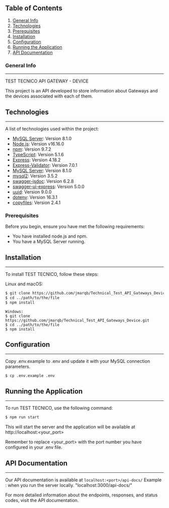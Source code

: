 ## Table of Contents
1. [General Info](#general-info)
2. [Technologies](#technologies)
3. [Prerequisites](#prerequisites)
4. [Installation](#installation)
5. [Configuration](#configuration)
6. [Running the Application](#running-the-application)
7. [API Documentation](#api-documentation)

### General Info
***
TEST TECNICO
API GATEWAY - DEVICE

This project is an API developed to store information about Gateways and the devices associated with each of them.

## Technologies
***
A list of technologies used within the project:
* [MySQL Server](https://dev.mysql.com/downloads/mysql/): Version 8.1.0 
* [Node.js](https://nodejs.org/): Version v16.16.0
* [npm](https://www.npmjs.com/): Version 9.7.2
* [TypeScript](https://www.typescriptlang.org/): Version 5.1.6
* [Express](https://expressjs.com/): Version 4.18.2
* [Express-Validator](https://express-validator.github.io/): Version 7.0.1
* [MySQL Server](https://dev.mysql.com/downloads/mysql/): Version 8.1.0
* [mysql2](https://www.npmjs.com/package/mysql2): Version 3.5.2
* [swagger-jsdoc](https://www.npmjs.com/package/swagger-jsdoc): Version 6.2.8
* [swagger-ui-express](https://www.npmjs.com/package/swagger-ui-express): Version 5.0.0
* [uuid](https://www.npmjs.com/package/uuid): Version 9.0.0
* [dotenv](https://www.npmjs.com/package/dotenv): Version 16.3.1
* [copyfiles](https://www.npmjs.com/package/copyfiles): Version 2.4.1

### Prerequisites
Before you begin, ensure you have met the following requirements:
* You have installed node.js and npm.
* You have a MySQL Server running.

## Installation
***
To install TEST TECNICO, follow these steps:

Linux and macOS:
```bash
$ git clone https://github.com/jmarqb/Technical_Test_API_Gateways_Device.git
$ cd ../path/to/the/file
$ npm install
```

```
Windows:
$ git clone https://github.com/jmarqb/Technical_Test_API_Gateways_Device.git
$ cd ../path/to/the/file
$ npm install
```

## Configuration
***
Copy .env.example to .env and update it with your MySQL connection parameters.
```
$ cp .env.example .env
```
## Running the Application
***
To run TEST TECNICO, use the following command:

```bash
$ npm run start
```

This will start the server and the application will be available at http://localhost:<your_port>

Remember to replace <your_port> with the port number you have configured in your .env file.

## API Documentation
***
Our API documentation is available at `localhost:<port>/api-docs/` 
 Example : when you run the server locally. "localhost:3000/api-docs/"

For more detailed information about the endpoints, responses, and status codes, visit the API documentation.
